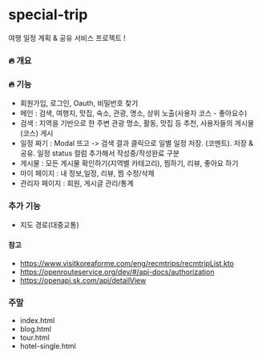 # special-trip
여행 일정 계획 &amp; 공유 서비스 프로젝트 !  



### :fire: 개요



### :fire: 기능

- 회원가입, 로그인, Oauth, 비밀번호 찾기 
- 메인 : 검색, 여행지, 맛집, 숙소, 관광, 명소, 상위 노출(사용자 코스 - 좋아요수)
- 검색 : 지역을 기반으로 한 주변 관광 명소, 활동, 맛집 등 추천, 사용자들의 게시물(코스) 게시
- 일정 짜기 : Modal 뜨고 -> 검색 결과 클릭으로 일별 일정 저장. (코멘트). 저장 & 공유. 일정 status 컬럼 추가해서 작성중/작성완료 구분
- 게시물 : 모든 게시물 확인하기(지역별 카테고리), 찜하기, 리뷰, 좋아요 하기
- 마이 페이지 : 내 정보,일정, 리뷰, 찜 수정/삭제
- 관리자 페이지 : 회원, 게시글 관리/통계



### 추가 기능

- 지도 경로(대중교통)



#### 참고

- https://www.visitkoreaforme.com/eng/recmtrips/recmtripList.kto
- https://openrouteservice.org/dev/#/api-docs/authorization
- https://openapi.sk.com/api/detailView



### 주말

- index.html
- blog.html
- tour.html
- hotel-single.html

